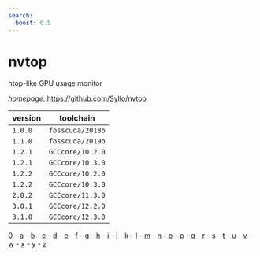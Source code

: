 ```yaml
---
search:
  boost: 0.5
---
```

# nvtop

htop-like GPU usage monitor

*homepage*: <https://github.com/Syllo/nvtop>

version | toolchain
--------|----------
``1.0.0`` | ``fosscuda/2018b``
``1.1.0`` | ``fosscuda/2019b``
``1.2.1`` | ``GCCcore/10.2.0``
``1.2.1`` | ``GCCcore/10.3.0``
``1.2.2`` | ``GCCcore/10.2.0``
``1.2.2`` | ``GCCcore/10.3.0``
``2.0.2`` | ``GCCcore/11.3.0``
``3.0.1`` | ``GCCcore/12.2.0``
``3.1.0`` | ``GCCcore/12.3.0``

[0](../0/index.md) - [a](../a/index.md) - [b](../b/index.md) - [c](../c/index.md) - [d](../d/index.md) - [e](../e/index.md) - [f](../f/index.md) - [g](../g/index.md) - [h](../h/index.md) - [i](../i/index.md) - [j](../j/index.md) - [k](../k/index.md) - [l](../l/index.md) - [m](../m/index.md) - [n](../n/index.md) - [o](../o/index.md) - [p](../p/index.md) - [q](../q/index.md) - [r](../r/index.md) - [s](../s/index.md) - [t](../t/index.md) - [u](../u/index.md) - [v](../v/index.md) - [w](../w/index.md) - [x](../x/index.md) - [y](../y/index.md) - [z](../z/index.md)

